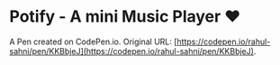 # Potify - A mini Music Player ❤️ 

A Pen created on CodePen.io. Original URL: [https://codepen.io/rahul-sahni/pen/KKBbjeJ](https://codepen.io/rahul-sahni/pen/KKBbjeJ).

